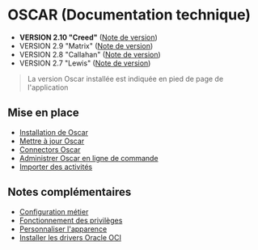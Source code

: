 # OSCAR (Documentation technique)

 - **VERSION 2.10 "Creed"** ([Note de version](./version-2.10.md))
 - VERSION 2.9 "Matrix" ([Note de version](./version-2.9.md))
 - VERSION 2.8 "Callahan" ([Note de version](./version-2.8.md))
 - VERSION 2.7 "Lewis" ([Note de version](./version-2.7.md))
 
> La version Oscar installée est indiquée en pied de page de l'application 


## Mise en place

 - [Installation de Oscar](./doc/install-prod.md)
 - [Mettre à jour Oscar](./doc/update.md)
 - [Connectors Oscar](./doc/connectors.md)
 - [Administrer Oscar en ligne de commande](./doc/oscar-commands.md)
 - [Importer des activités](./doc/activity-import.md)


## Notes complémentaires

 - [Configuration métier](./doc/configuration.md)
 - [Fonctionnement des privilèges](./doc/privileges.md)
 - [Personnaliser l'apparence](./doc/custom-ui.md)
 - [Installer les drivers Oracle OCI](./doc/install-oracle-pp.md)



